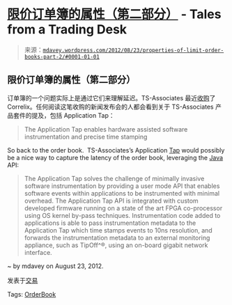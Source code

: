<!--yml

分类：未分类

日期：2024-05-18 06:35:53

-->

# [限价订单簿的属性（第二部分）](https://mdavey.wordpress.com/2012/08/23/properties-of-limit-order-books-part-2/) - Tales from a Trading Desk

> 来源：[`mdavey.wordpress.com/2012/08/23/properties-of-limit-order-books-part-2/#0001-01-01`](https://mdavey.wordpress.com/2012/08/23/properties-of-limit-order-books-part-2/#0001-01-01)

## 限价订单簿的属性（第二部分）

订单簿的一个问题实际上是通过它们来理解延迟。TS-Associates 最近[收购](http://www.ts-a.com/News/ts-associates-acquires-correlix.html)了 Correlix。任何阅读这笔收购的新闻发布会的人都会看到关于 TS-Associates 产品套件的提及，包括 Application Tap：

> The Application Tap enables hardware assisted software instrumentation and precise time stamping

So back to the order book.  TS-Associates’s Application [Tap](http://www.ts-a.com/Application-Tap/application-tap.html) would possibly be a nice way to capture the latency of the order book, leveraging the [Java](http://www.ts-a.com/Application-Tap/technical-specs.html) API:

> The Application Tap solves the challenge of minimally invasive software instrumentation by providing a user mode API that enables software events within applications to be instrumented with minimal overhead. The Application Tap API is integrated with custom developed firmware running on a state of the art FPGA co-processor using OS kernel by-pass techniques. Instrumentation code added to applications is able to pass instrumentation metadata to the Application Tap which time stamps events to 10ns resolution, and forwards the instrumentation metadata to an external monitoring appliance, such as TipOff^®, using an on-board gigabit network interface.

~ by mdavey on August 23, 2012.

发表于[交易](https://mdavey.wordpress.com/category/trading/)

Tags: [OrderBook](https://mdavey.wordpress.com/tag/orderbook/)
